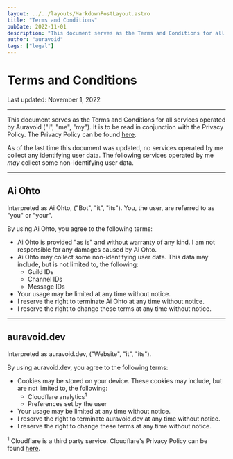 ```yaml
---
layout: ../../layouts/MarkdownPostLayout.astro
title: "Terms and Conditions"
pubDate: 2022-11-01
description: "This document serves as the Terms and Conditions for all projects."
author: "auravoid"
tags: ["legal"]
---
```


# Terms and Conditions

Last updated: November 1, 2022

---

This document serves as the Terms and Conditions for all services operated by Auravoid ("I", "me", "my"). It is to be read in
conjunction with the Privacy Policy. The Privacy Policy can be found [here](/legal/privacy).

As of the last time this document was updated, no services operated by me collect any identifying user data. The
following services operated by me _may_ collect some non-identifying user data.

---

## Ai Ohto

Interpreted as Ai Ohto, ("Bot", "it", "its"). You, the user, are referred to as "you" or "your".

By using Ai Ohto, you agree to the following terms:

-   Ai Ohto is provided "as is" and without warranty of any kind. I am not responsible for any damages caused by Ai Ohto.
-   Ai Ohto may collect some non-identifying user data. This data may include, but is not limited to, the following:
    -   Guild IDs
    -   Channel IDs
    -   Message IDs
-   Your usage may be limited at any time without notice.
-   I reserve the right to terminate Ai Ohto at any time without notice.
-   I reserve the right to change these terms at any time without notice.

---

## auravoid.dev

Interpreted as auravoid.dev, ("Website", "it", "its").

By using auravoid.dev, you agree to the following terms:

-   Cookies may be stored on your device. These cookies may include, but are not limited to, the following:
    -   Cloudflare analytics<sup>1</sup>
    -   Preferences set by the user
-   Your usage may be limited at any time without notice.
-   I reserve the right to terminate auravoid.dev at any time without notice.
-   I reserve the right to change these terms at any time without notice.

<sup>1</sup> Cloudflare is a third party service. Cloudflare's Privacy Policy can be found [here](https://www.cloudflare.com/privacypolicy/).
